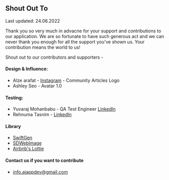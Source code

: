 ## Shout Out To
Last updated: 24.06.2022

Thank you so very much in advacne for your support and contributions to our application. We are so fortunate to have such generous act and we can never thank you enough for all the support you've shown us. Your contribution means the world to us! 

Shout out to our contributors and supporters - 

#### Design & Influence: 
- Alze arafat - [Instagram](https://www.instagram.com/alzearafat/) - Community Articles Logo
- Ashley Seo - Avatar 1.0

#### Testing:
- Yuvaraj Mohanbabu - QA Test Engineer [LinkedIn](https://www.linkedin.com/in/yuvaraj-mohanbabu-240742113/)
- Rehnuma Tasnim - [LinkedIn](https://www.linkedin.com/in/rehnuma-tasnim-lamia/)

#### Library 
- [SwiftGen](https://github.com/SwiftGen/SwiftGen)
- [SDWebImage](https://github.com/SDWebImage/SDWebImage)
- [Airbnb's Lottie](https://github.com/airbnb/lottie-ios)

#### Contact us if you want to contribute 
- info.aiappdev@gmail.com
